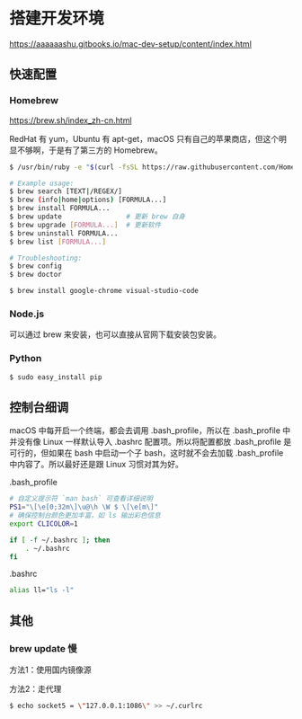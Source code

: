 # 搭建开发环境

https://aaaaaashu.gitbooks.io/mac-dev-setup/content/index.html


## 快速配置

### Homebrew

https://brew.sh/index_zh-cn.html

RedHat 有 yum，Ubuntu 有 apt-get，macOS 只有自己的苹果商店，但这个明显不够啊，于是有了第三方的 Homebrew。

```bash
$ /usr/bin/ruby -e "$(curl -fsSL https://raw.githubusercontent.com/Homebrew/install/master/install)"
```

```bash
# Example usage:
$ brew search [TEXT|/REGEX/]
$ brew (info|home|options) [FORMULA...]
$ brew install FORMULA...
$ brew update                # 更新 brew 自身
$ brew upgrade [FORMULA...]  # 更新软件
$ brew uninstall FORMULA...
$ brew list [FORMULA...]

# Troubleshooting:
$ brew config
$ brew doctor
```

```bash
$ brew install google-chrome visual-studio-code
```

### Node.js

可以通过 brew 来安装，也可以直接从官网下载安装包安装。

### Python

```bash
$ sudo easy_install pip
```


## 控制台细调

macOS 中每开启一个终端，都会去调用 .bash_profile，所以在 .bash_profile 中并没有像 Linux 一样默认导入 .bashrc 配置项。所以将配置都放 .bash_profile 是可行的，但如果在 bash 中启动一个子 bash，这时就不会去加载 .bash_profile 中内容了。所以最好还是跟 Linux 习惯对其为好。

.bash_profile

```sh
# 自定义提示符 `man bash` 可查看详细说明
PS1="\[\e[0;32m\]\u@\h \W $ \[\e[m\]"
# 确保控制台颜色更加丰富，如 ls 输出彩色信息
export CLICOLOR=1

if [ -f ~/.bashrc ]; then
    . ~/.bashrc
fi
```

.bashrc

```sh
alias ll="ls -l"
```


## 其他

### brew update 慢

方法1：使用国内镜像源

方法2：走代理

```bash
$ echo socket5 = \"127.0.0.1:1086\" >> ~/.curlrc
```
